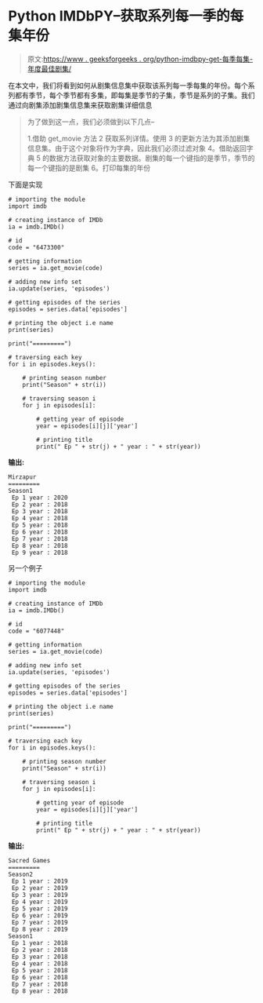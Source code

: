 # Python IMDbPY–获取系列每一季的每集年份

> 原文:[https://www . geeksforgeeks . org/python-imdbpy-get-每季每集-年度最佳剧集/](https://www.geeksforgeeks.org/python-imdbpy-getting-each-episode-year-of-each-season-of-the-series/)

在本文中，我们将看到如何从剧集信息集中获取该系列每一季每集的年份。每个系列都有季节，每个季节都有多集，即每集是季节的子集，季节是系列的子集。我们通过向剧集添加剧集信息集来获取剧集详细信息

> 为了做到这一点，我们必须做到以下几点–
> 
> 1.借助 get_movie 方法
> 2 获取系列详情。使用
> 3 的更新方法为其添加剧集信息集。由于这个对象将作为字典，因此我们必须过滤对象
> 4。借助返回字典
> 5 的数据方法获取对象的主要数据。剧集的每一个键指的是季节，季节的每一个键指的是剧集
> 6。打印每集的年份

下面是实现

```
# importing the module
import imdb

# creating instance of IMDb
ia = imdb.IMDb()

# id
code = "6473300"

# getting information
series = ia.get_movie(code)

# adding new info set
ia.update(series, 'episodes')

# getting episodes of the series
episodes = series.data['episodes']

# printing the object i.e name
print(series)

print("=========")

# traversing each key
for i in episodes.keys():

    # printing season number
    print("Season" + str(i))

    # traversing season i
    for j in episodes[i]:

        # getting year of episode
        year = episodes[i][j]['year']

        # printing title
        print(" Ep " + str(j) + " year : " + str(year))        
```

**输出:**

```
Mirzapur
=========
Season1
 Ep 1 year : 2020
 Ep 2 year : 2018
 Ep 3 year : 2018
 Ep 4 year : 2018
 Ep 5 year : 2018
 Ep 6 year : 2018
 Ep 7 year : 2018
 Ep 8 year : 2018
 Ep 9 year : 2018

```

另一个例子

```
# importing the module
import imdb

# creating instance of IMDb
ia = imdb.IMDb()

# id
code = "6077448"

# getting information
series = ia.get_movie(code)

# adding new info set
ia.update(series, 'episodes')

# getting episodes of the series
episodes = series.data['episodes']

# printing the object i.e name
print(series)

print("=========")

# traversing each key
for i in episodes.keys():

    # printing season number
    print("Season" + str(i))

    # traversing season i
    for j in episodes[i]:

        # getting year of episode
        year = episodes[i][j]['year']

        # printing title
        print(" Ep " + str(j) + " year : " + str(year))        
```

**输出:**

```
Sacred Games
=========
Season2
 Ep 1 year : 2019
 Ep 2 year : 2019
 Ep 3 year : 2019
 Ep 4 year : 2019
 Ep 5 year : 2019
 Ep 6 year : 2019
 Ep 7 year : 2019
 Ep 8 year : 2019
Season1
 Ep 1 year : 2018
 Ep 2 year : 2018
 Ep 3 year : 2018
 Ep 4 year : 2018
 Ep 5 year : 2018
 Ep 6 year : 2018
 Ep 7 year : 2018
 Ep 8 year : 2018
```